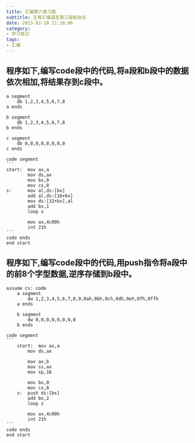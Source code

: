 ```yaml
---
title: 汇编第六章习题
subtitle: 王爽汇编语言第三版检测点
date: 2013-02-10 21:18:06
category:
- 学习笔记
tags: 
- 汇编
---
```



## 程序如下,编写code段中的代码,将a段和b段中的数据依次相加,将结果存到c段中。
    a segment
        db 1,2,3,4,5,6,7,8
    a ends

    b segment
        db 1,2,3,4,5,6,7,8
    b ends

    c segment
        db 0,0,0,0,0,0,0,0
    c ends

    code segment
    ```
    start:  mov ax,a
            mov ds,ax
            mov bx,0
            mov cx,8
    s:      mov al,ds:[bx]
            add al,ds:[16+bx]
            mov ds:[32+bx],al
            add bx,1
            loop s

            mov ax,4c00h
            int 21h
    ```
    code ends
    end start

## 程序如下,编写code段中的代码,用push指令将a段中的前8个字型数据,逆序存储到b段中。

    assume cs: code
        a segment
            dw 1,2,3,4,5,6,7,8,9,0ah,0bh,0ch,0dh,0eh,0fh,0ffh
        a ends

        b segment
            dw 0,0,0,0,0,0,0,0
        b ends

    code segment
    ```
        start:  mov ax,a
            mov ds,ax
            
            mov ax,b
            mov ss,ax
            mov sp,16

            mov bx,0
            mov cx,8
        s:  push ds:[bx]
            add bx,2
            loop s
            
            mov ax,4c00h
            int 21h
    ```
    code ends
    end start